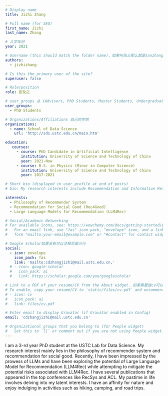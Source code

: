 ```yaml
---
# Display name
title: Jizhi Zhang

# Full name (for SEO)
first_name: Jizhi
last_name: Zhang

# 入学年份
year: 2021

# Username (this should match the folder name)，如果叫张三那么就是sanzhang
authors:
  - jizhizhang

# Is this the primary user of the site? 
superuser: false

# Role/position 
role: 张及之

# user_groups 从 (Advisors, PhD Students, Master Students, Undergraduate) 从这四个里面选
user_groups:
  - PhD Students

# Organizations/Affiliations 自己的学院
organizations:
  - name: School of Data Science
    url: 'http://sds.ustc.edu.cn/main.htm'

education:
   courses:
     - course: PhD Candidate in Artificial Intelligence
       institution: University of Science and Technology of China
       year: 2021-Now
     - course: B.S. in Physics (Minor in Computer Science)
       institution: University of Science and Technology of China
       year: 2017-2021

# Short bio (displayed in user profile at end of posts)
# bio: My research interests include Recommendation and Information Retrieval.

interests:
  - Philosophy of Recommender System
  - Recommendation for Social Good (Rec4Good)
  - Large Language Models for Recommendation (LLM4Rec)

# Social/Academic Networking
# For available icons, see: https://wowchemy.com/docs/getting-started/page-builder/#icons
#   For an email link, use "fas" icon pack, "envelope" icon, and a link in the
#   form "mailto:your-email@example.com" or "#contact" for contact widget.

# Google Scholar如果没有可以注释后面三行
social:
  - icon: envelope
    icon_pack: fas
    link: 'mailto:cdzhangjizhi@mail.ustc.edu.cn,'
  # - icon: google-scholar
  #   icon_pack: ai
  #   link: https://scholar.google.com/yourgooglescholar

# Link to a PDF of your resume/CV from the About widget. 如果需要放cv可以发给我
# To enable, copy your resume/CV to `static/files/cv.pdf` and uncomment the lines below.
# - icon: cv
#   icon_pack: ai
#   link: files/cv.pdf

# Enter email to display Gravatar (if Gravatar enabled in Config)
email: 'cdzhangjizhi@mail.ustc.edu.cn'

# Organizational groups that you belong to (for People widget)
#   Set this to `[]` or comment out if you are not using People widget.
---
```


I am a 3-rd year PhD student at the USTC Lab for Data Science. My research interest mainly lies in the philosophy of recommender system and recommendation for social good. Recently, I have been impressed by the prowess of LLMs and have been exploring the potential of Large Language Model for Recommendation (LLM4Rec) while attempting to mitigate the potential risks associated with LLM4Rec. I have several publications that appeared in the top conferences like RecSys and ACL. My pastime in life involves delving into my latent interests. I have an affinity for nature and enjoy indulging in activities such as hiking, camping, and road trips.
